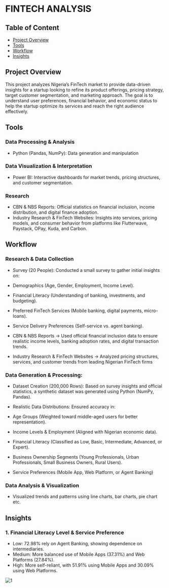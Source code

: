 # FINTECH ANALYSIS

## Table of Content
- [Project Overview](#Project-Overview)
- [Tools](#Tools)
- [Workflow](#Workflow)
- [Insights](#Insights)

## Project Overview
This project analyzes Nigeria’s FinTech market to provide data-driven insights for a startup looking to refine its product offerings, pricing strategy, target customer segmentation, and marketing approach. The goal is to understand user preferences, financial behavior, and economic status to help the startup optimize its services and reach the right audience effectively.

## Tools
### Data Processing & Analysis
- Python (Pandas, NumPy): Data generation and manipulation

### Data Visualization & Interpretation
- Power BI: Interactive dashboards for market trends, pricing structures, and customer segmentation.

### Research
- CBN & NBS Reports: Official statistics on financial inclusion, income distribution, and digital finance adoption.
- Industry Research & FinTech Websites: Insights into services, pricing models, and consumer behavior from platforms like Flutterwave, Paystack, OPay, Kuda, and Carbon.

## Workflow
### Research & Data Collection
- Survey (20 People): Conducted a small survey to gather initial insights on:
 - Demographics (Age, Gender, Employment, Income Level).
 - Financial Literacy (Understanding of banking, investments, and budgeting).
 - Preferred FinTech Services (Mobile banking, digital payments, micro-loans).
 - Service Delivery Preferences (Self-service vs. agent banking).

- CBN & NBS Reports → Used official financial inclusion data to ensure realistic income levels, banking adoption rates, and digital transaction trends.

- Industry Research & FinTech Websites → Analyzed pricing structures, services, and customer trends from leading Nigerian FinTech firms

### Data Generation & Processing:
- Dataset Creation (200,000 Rows): Based on survey insights and official statistics, a synthetic dataset was generated using Python (NumPy, Pandas).

- Realistic Data Distributions: Ensured accuracy in:
 - Age Groups (Weighted toward middle-aged users for better representation).
 - Income Levels & Employment (Aligned with Nigerian economic data).
 - Financial Literacy (Classified as Low, Basic, Intermediate, Advanced, or Expert).
 - Business Ownership Segments (Young Professionals, Urban Professionals, Small Business Owners, Rural Users).
 - Service Preferences (Mobile App, Web Platform, or Agent Banking)

### Data Analysis & Visualization
- Visualized trends and patterns using line charts, bar charts, pie chart etc.

## Insights
### 1. Financial Literacy Level & Service Preference
- Low: 72.98% rely on Agent Banking, showing dependence on intermediaries.
- Medium: More balanced use of Mobile Apps (37.31%) and Web Platforms (27.84%).
- High: More self-reliant, with 51.91% using Mobile Apps and 30.09% using Web Platforms.

 ![1](https://github.com/user-attachments/assets/419ffe23-9248-4668-b124-94988df7294b)
